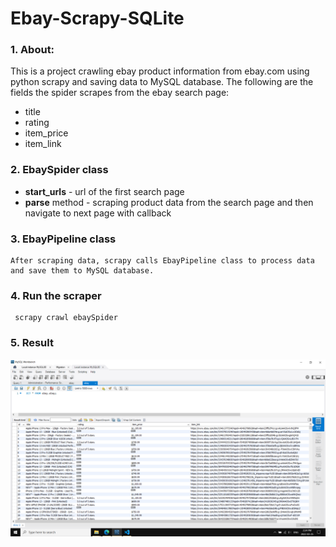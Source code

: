 # Ebay-Scrapy-SQLite

### 1. About:

This is a project crawling ebay product information from ebay.com using python scrapy and saving data to MySQL database. The following are the fields the spider scrapes from the ebay search page:

* title 
* rating
* item_price 
* item_link 

### 2. EbaySpider class
* <b>start_urls</b> -  url of the first search page
* <b>parse</b> method - scraping product data from the search page and then navigate to next page with callback

### 3. EbayPipeline class

    After scraping data, scrapy calls EbayPipeline class to process data and save them to MySQL database.
 
### 4. Run the scraper
     scrapy crawl ebaySpider

### 5. Result
![](images/ebay-scrape.PNG)



